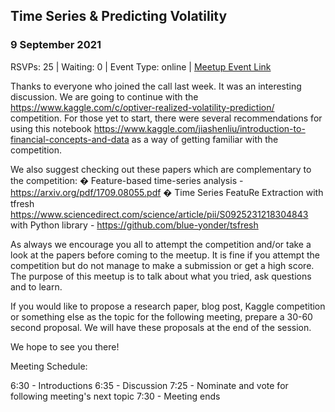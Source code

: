 ## Time Series & Predicting Volatility
### 9 September 2021
RSVPs: 25 | Waiting: 0 | Event Type: online | [Meetup Event Link](https://www.meetup.com/Data-Science-Discussion-Auckland/events/280353628)

Thanks to everyone who joined the call last week. It was an interesting discussion. We are going to continue with the https://www.kaggle.com/c/optiver-realized-volatility-prediction/ competition. For those yet to start, there were several recommendations for using this notebook https://www.kaggle.com/jiashenliu/introduction-to-financial-concepts-and-data as a way of getting familiar with the competition.

We also suggest checking out these papers which are complementary to the competition:
� Feature-based time-series analysis - https://arxiv.org/pdf/1709.08055.pdf
� Time Series FeatuRe Extraction with tfresh https://www.sciencedirect.com/science/article/pii/S0925231218304843 with Python library - https://github.com/blue-yonder/tsfresh

As always we encourage you all to attempt the competition and/or take a look at the papers before coming to the meetup. It is fine if you attempt the competition but do not manage to make a submission or get a high score. The purpose of this meetup is to talk about what you tried, ask questions and to learn.

If you would like to propose a research paper, blog post, Kaggle competition or something else as the topic for the following meeting, prepare a 30-60 second proposal. We will have these proposals at the end of the session.

We hope to see you there!

Meeting Schedule:

6:30 - Introductions
6:35 - Discussion
7:25 - Nominate and vote for following meeting's next topic
7:30 - Meeting ends
